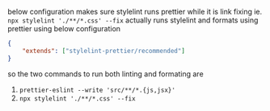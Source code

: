 below configuration makes sure stylelint runs prettier while it is link fixing ie.
`npx stylelint './**/*.css' --fix` actually runs stylelint and formats using prettier using below configuration

```json
{
	"extends": ["stylelint-prettier/recommended"]
}
```

so the two commands to run both linting and formating are

1. `prettier-eslint --write 'src/**/*.{js,jsx}'`
2. `npx stylelint './**/*.css' --fix`

